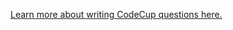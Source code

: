 [Learn more about writing CodeCup questions here.](https://www.notion.so/srnd/Writing-a-Good-CodeCup-Question-ac9ef4c7406042878b7d51c330b602a6)
